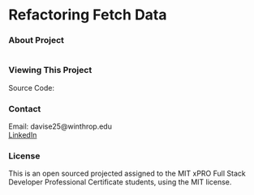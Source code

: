 # Refactoring Fetch Data

<h3> About Project </h3>
  
  <img src="">
  <p>     </p> 
  
<h3> Viewing This Project </h3>
  <p> Source Code: </p>

<h3> Contact </h3>

  <p> Email: davise25@winthrop.edu </br>
      <a href="https://www.linkedin.com/in/erin-davis-7188211a5/"> LinkedIn </a>

<h3> License </h3>

  <p> This is an open sourced projected assigned to the MIT xPRO Full Stack Developer Professional Certificate students, using the MIT license. </p>
